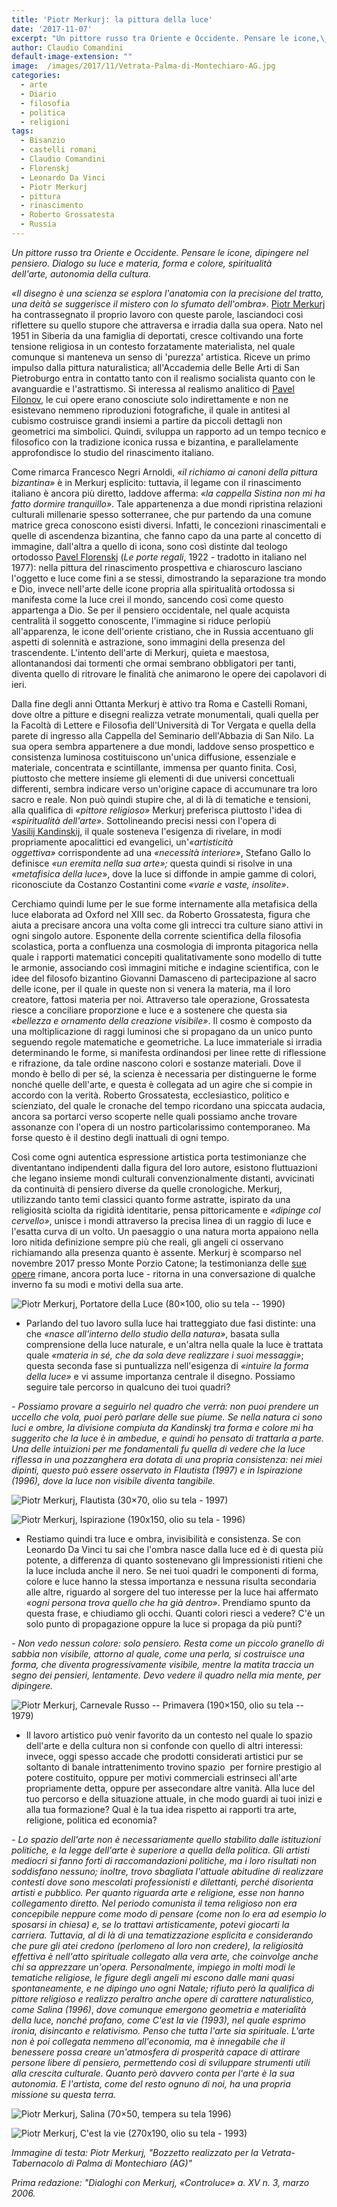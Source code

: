 ```yaml
---
title: 'Piotr Merkurj: la pittura della luce'
date: '2017-11-07'
excerpt: "Un pittore russo tra Oriente e Occidente. Pensare le icone,\_dipingere nel pensiero.\_Dialogo su luce e materia,\_forma e colore,\_spiritualità dell'arte,\_autonomia della cultura."
author: Claudio Comandini
default-image-extension: ""
image:  /images/2017/11/Vetrata-Palma-di-Montechiaro-AG.jpg
categories:
  - arte
  - Diario
  - filosofia
  - politica
  - religioni
tags:
  - Bisanzio
  - castelli romani
  - Claudio Comandini
  - Florenskj
  - Leonardo Da Vinci
  - Piotr Merkurj
  - pittura
  - rinascimento
  - Roberto Grossatesta
  - Russia
---
```


*Un pittore russo tra Oriente e Occidente. Pensare le icone, dipingere nel pensiero. Dialogo su luce e materia, forma e colore, spiritualità dell'arte, autonomia della cultura.*

*«Il disegno è una scienza se esplora l'anatomia con la precisione del tratto, una deità se suggerisce il mistero con lo sfumato dell'ombra»*. [Piotr Merkurj](http://www.hermeslight.it/) ha contrassegnato il proprio lavoro con queste parole, lasciandoci così riflettere su quello stupore che attraversa e irradia dalla sua opera. Nato nel 1951 in Siberia da una famiglia di deportati, cresce coltivando una forte tensione religiosa in un contesto forzatamente materialista, nel quale comunque si manteneva un senso di 'purezza' artistica. Riceve un primo impulso dalla pittura naturalistica; all'Accademia delle Belle Arti di San Pietroburgo entra in contatto tanto con il realismo socialista quanto con le avanguardie e l'astrattismo. Si interessa al realismo analitico di [Pavel Filonov](https://en.wikipedia.org/wiki/Pavel_Filonov), le cui opere erano conosciute solo indirettamente e non ne esistevano nemmeno riproduzioni fotografiche, il quale in antitesi al cubismo costruisce grandi insiemi a partire da piccoli dettagli non geometrici ma simbolici. Quindi, sviluppa un rapporto ad un tempo tecnico e filosofico con la tradizione iconica russa e bizantina, e parallelamente approfondisce lo studio del rinascimento italiano.

Come rimarca Francesco Negri Arnoldi, *«il richiamo ai canoni della pittura bizantina»* è in Merkurj esplicito: tuttavia, il legame con il rinascimento italiano è ancora più diretto, laddove afferma: *«la cappella Sistina non mi ha fatto dormire tranquillo»*. Tale appartenenza a due mondi ripristina relazioni culturali millenarie spesso sotterranee, che pur partendo da una comune matrice greca conoscono esisti diversi. Infatti, le concezioni rinascimentali e quelle di ascendenza bizantina, che fanno capo da una parte al concetto di immagine, dall'altra a quello di icona, sono così distinte dal teologo ortodosso [Pavel Florenskj](https://it.wikipedia.org/wiki/Pavel_Aleksandrovi%C4%8D_Florenskij) (*Le porte regali*, 1922 - tradotto in italiano nel 1977): nella pittura del rinascimento prospettiva e chiaroscuro lasciano l'oggetto e luce come fini a se stessi, dimostrando la separazione tra mondo e Dio, invece nell'arte delle icone propria alla spiritualità ortodossa si manifesta come la luce crei il mondo, sancendo così come questo appartenga a Dio. Se per il pensiero occidentale, nel quale acquista centralità il soggetto conoscente, l'immagine si riduce perlopiù all'apparenza, le icone dell'oriente cristiano, che in Russia accentuano gli aspetti di solennità e astrazione, sono immagini della presenza del trascendente. L'intento dell'arte di Merkurj, quieta e maestosa, allontanandosi dai tormenti che ormai sembrano obbligatori per tanti, diventa quello di ritrovare le finalità che animarono le opere dei capolavori di ieri.

Dalla fine degli anni Ottanta Merkurj è attivo tra Roma e Castelli Romani, dove oltre a pitture e disegni realizza vetrate monumentali, quali quella per la Facoltà di Lettere e Filosofia dell'Università di Tor Vergata e quella della parete di ingresso alla Cappella del Seminario dell'Abbazia di San Nilo. La sua opera sembra appartenere a due mondi, laddove senso prospettico e consistenza luminosa costituiscono un'unica diffusione, essenziale e materiale, concentrata e scintillante, immensa per quanto finita. Così, piuttosto che mettere insieme gli elementi di due universi concettuali differenti, sembra indicare verso un'origine capace di accumunare tra loro sacro e reale. Non può quindi stupire che, al di là di tematiche e tensioni, alla qualifica di *«pittore religioso»* Merkurj preferisca piuttosto l'idea di *«spiritualità dell'arte»*. Sottolineando precisi nessi con l'opera di [Vasilij Kandinskij](https://it.wikipedia.org/wiki/Vasilij_Vasil%27evič_Kandinskij), il quale sosteneva l'esigenza di rivelare, in modi propriamente apocalittici ed evangelici, un'*«artisticità oggettiva»* corrispondente ad una *«necessità interiore»*, Stefano Gallo lo definisce *«un eremita nella sua arte»;* questa quindi si risolve in una *«metafisica della luce*», dove la luce si diffonde in ampie gamme di colori, riconosciute da Costanzo Costantini come *«varie e vaste, insolite»*.

Cerchiamo quindi lume per le sue forme internamente alla metafisica della luce elaborata ad Oxford nel XIII sec. da Roberto Grossatesta, figura che aiuta a precisare ancora una volta come gli intrecci tra culture siano attivi in ogni singolo autore. Esponente della corrente scientifica della filosofia scolastica, porta a confluenza una cosmologia di impronta pitagorica nella quale i rapporti matematici concepiti qualitativamente sono modello di tutte le armonie, associando così immagini mitiche e indagine scientifica, con le idee del filosofo bizantino Giovanni Damasceno di partecipazione al sacro delle icone, per il quale in queste non si venera la materia, ma il loro creatore, fattosi materia per noi. Attraverso tale operazione, Grossatesta riesce a conciliare proporzione e luce e a sostenere che questa sia *«bellezza e ornamento della creazione visibile»*. Il cosmo è composto da una moltiplicazione di raggi luminosi che si propagano da un unico punto seguendo regole matematiche e geometriche. La luce immateriale si irradia determinando le forme, si manifesta ordinandosi per linee rette di riflessione e rifrazione, da tale ordine nascono colori e sostanze materiali. Dove il mondo è bello di per sé, la scienza è necessaria per distinguerne le forme nonché quelle dell'arte, e questa è collegata ad un agire che si compie in accordo con la verità. Roberto Grossatesta, ecclesiastico, politico e scienziato, del quale le cronache del tempo ricordano una spiccata audacia, ancora sa portarci verso scoperte nelle quali possiamo anche trovare assonanze con l'opera di un nostro particolarissimo contemporaneo. Ma forse questo è il destino degli inattuali di ogni tempo.

Così come ogni autentica espressione artistica porta testimonianze che diventantano indipendenti dalla figura del loro autore, esistono fluttuazioni che legano insieme mondi culturali convenzionalmente distanti, avvicinati da continuità di pensiero diverse da quelle cronologiche. Merkurj, utilizzando tanto temi classici quanto forme astratte, ispirato da una religiosità sciolta da rigidità identitarie, pensa pittoricamente e *«dipinge col cervello»*, unisce i mondi attraverso la precisa linea di un raggio di luce e l'esatta curva di un volto. Un paesaggio o una natura morta appaiono nella loro nitida definizione sempre più che reali, gli angeli ci osservano richiamando alla presenza quanto è assente. Merkurj è scomparso nel novembre 2017 presso Monte Porzio Catone; la testimonianza delle [sue opere](https://photos.app.goo.gl/23rMV0eg0ixPUKp42) rimane, ancora porta luce - ritorna in una conversazione di qualche inverno fa su modi e motivi della sua arte.

![Piotr Merkurj, Portatore della Luce (80×100, olio su tela -- 1990)](https://lh3.googleusercontent.com/wPGy39cP805rgQUT_armYiA8RtDK1FMSDRvVWNwJDkNR3sH_UQarcmdlzWDN6FOg5SNKSr-tOdBCUs2H4ZaJlsgvljstbMZeLNZhLvJrRrH6h7-UFOWJfU0fu1dhWkjngpAMzXa8GQ=w416-h550-no)

-   Parlando del tuo lavoro sulla luce hai tratteggiato due fasi distinte: una che *«nasce all'interno dello studio della natura»*, basata sulla comprensione della luce naturale, e un'altra nella quale la luce è trattata quale *«materia in sé, che da sola deve realizzare i suoi messaggi»*; questa seconda fase si puntualizza nell'esigenza di *«intuire la forma della luce»* e vi assume importanza centrale il disegno. Possiamo seguire tale percorso in qualcuno dei tuoi quadri?

*- Possiamo provare a seguirlo nel quadro che verrà: non puoi prendere un uccello che vola, puoi però parlare delle sue piume. Se nella natura ci sono luci e ombre, la divisione compiuta da Kandinskj tra forma e colore mi ha suggerito che la luce è in ambedue, e quindi ho pensato di trattarla a parte. Una delle intuizioni per me fondamentali fu quella di vedere che la luce riflessa in una pozzanghera era dotata di una propria consistenza: nei miei dipinti, questo può essere osservato in Flautista (1997) e* *in* *Ispirazione (1996),* *dove la luce non visibile diventa tangibile.*

![Piotr Merkurj, Flautista (30×70, olio su tela - 1997)](https://lh3.googleusercontent.com/wK4bbA_eWat6O65dlB5d9Hm46Hkjs7CJGBaaBeCGFAD35FK3eiuzptnZHP0lLOJGYaUvKJ8rWpWiBGUnGHSRiB7cOYlJ9bbZiBmGMMzP_VXUOo1Ra1mOyQVTUj6KGatV2r4A8YfIvg=w361-h550-no)

![Piotr Merkurj, Ispirazione (190x150, olio su tela - 1996)](https://lh3.googleusercontent.com/4Ft6mpJxObQaV61-P8qxm4jvvFguiQLqEXMUg9wd4rT1tL86GuRqxeAuwWAsLt9UdQ-95YlVaXxydWrGRFIrFVl2JGhWw3PmD__PdGCqXU632HrBpno8_hD1SIoPlhFu5d8d-88OFg=w710-h550-no)

-   Restiamo quindi tra luce e ombra, invisibilità e consistenza. Se con Leonardo Da Vinci tu sai che l'ombra nasce dalla luce ed è di questa più potente, a differenza di quanto sostenevano gli Impressionisti ritieni che la luce includa anche il nero. Se nei tuoi quadri le componenti di forma, colore e luce hanno la stessa importanza e nessuna risulta secondaria alle altre, riguardo al sorgere del tuo interesse per la luce hai affermato *«ogni persona trova quello che ha già dentro»*. Prendiamo spunto da questa frase, e chiudiamo gli occhi. Quanti colori riesci a vedere? C'è un solo punto di propagazione oppure la luce si propaga da più punti?

*- Non vedo nessun colore: solo pensiero. Resta come un piccolo granello di sabbia non visibile, attorno al quale, come una perla, si costruisce una forma, che diventa progressivamente visibile, mentre la matita traccia un segno dei pensieri, lentamente. Devo vedere il quadro nella mia mente, per dipingere.*

![Piotr Merkurj, Carnevale Russo -- Primavera (190×150, olio su tela -- 1979)](https://lh3.googleusercontent.com/vumQvazZpp7ZGlQ2QFwyl07mCxKFADhCcErUU_zIgCahK8GAVqsPfzbrdCkqnDkhMYH-6EtN13pKnNbw6K4kYYrfQcfIskwu_UMsP9iKvMmb2SDhVJmaCk8WqqRvugz0baIiFrsnkw=w800-h516-no)

-   Il lavoro artistico può venir favorito da un contesto nel quale lo spazio dell'arte e della cultura non si confonde con quello di altri interessi: invece, oggi spesso accade che prodotti considerati artistici pur se soltanto di banale intrattenimento trovino spazio  per fornire prestigio al potere costituito, oppure per motivi commerciali estrinseci all'arte propriamente detta, oppure per assecondare altre vanità. Alla luce del tuo percorso e della situazione attuale, in che modo guardi ai tuoi inizi e alla tua formazione? Qual è la tua idea rispetto ai rapporti tra arte, religione, politica ed economia?

*- Lo spazio dell'arte non è necessariamente quello stabilito dalle istituzioni politiche, e la legge dell'arte è superiore a quella della politica. Gli artisti mediocri si fanno forti di raccomandazioni politiche, ma i loro risultati non soddisfano nessuno; inoltre, trovo sbagliata l'attuale abitudine di realizzare contesti dove sono mescolati professionisti e dilettanti, perché disorienta artisti e pubblico. Per quanto riguarda arte e religione, esse non hanno collegamento diretto. Nel periodo comunista il tema religioso non era concepibile neppure come modo di pensare (come non lo era ad esempio lo sposarsi in chiesa) e, se lo trattavi artisticamente, potevi giocarti la carriera. Tuttavia, al di là di una tematizzazione esplicita e considerando che pure gli atei credono (perlomeno al loro non credere), la religiosità effettiva è nell'atto spirituale collegato alla vera arte, che coinvolge anche chi sa apprezzare un'opera. Personalmente, impiego in molti modi le tematiche religiose, le figure degli angeli mi escono dalle mani quasi spontaneamente, e ne dipingo uno ogni Natale; rifiuto però la qualifica di pittore religioso e realizzo peraltro anche opere di carattere naturalistico, come Salina (1996)*, *dove comunque emergono geometria e materialità della luce, nonché profano, come C'est la vie (1993), nel quale esprimo ironia, disincanto e relativismo. Penso che tutta l'arte sia spirituale. L'arte non è poi collegata nemmeno all'economia, ma è innegabile che il benessere possa creare un'atmosfera di prosperità capace di attirare persone libere di pensiero, permettendo così di sviluppare strumenti utili alla crescita culturale. Quanto però davvero conta per l'arte è la sua autonomia. E l'artista, come del resto ognuno di noi, ha una propria missione su questa terra.*

![Piotr Merkurj, Salina (70×50, tempera su tela 1996)](https://lh3.googleusercontent.com/H0GXEC086k5a_1P_bRyrVu0G9aWbQeYlbEf26JohpiW5VDvbEOtwVPlEagvzallhfmIU-qbZbXnKLSRwNFlJJ6eiBCyIJxdKpzbF4SPO7qVMDG-Ly3dOqeqSy1JbZsTTdTkaktDTZg=w180-h139-no)

![Piotr Merkurj, C'est la vie (270x190, olio su tela - 1993)](https://lh3.googleusercontent.com/gRprO83d-l4lDtjqzsccWmpzFlcYNvb_gH56xv3m81R3rz7SnoSvnVWCt7ECs_EHCHCHr-O1k0HbSnqvGi73pNow8ss3awjn-xNb5n-FlTWYEJnYjg1qK4Fa8QUohGVtsbGUWus1xA=w778-h550-no)

*Immagine di testa: Piotr Merkurj, "Bozzetto realizzato per la Vetrata-Tabernacolo di Palma di Montechiaro (AG)"*

*Prima redazione: "Dialoghi con Merkurj, «Controluce» a. XV n. 3, marzo 2006.*
